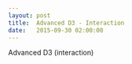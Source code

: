 ```yaml
---
layout: post
title:  Advanced D3 - Interaction
date:   2015-09-30 02:00:00
---
```


Advanced D3 (interaction)